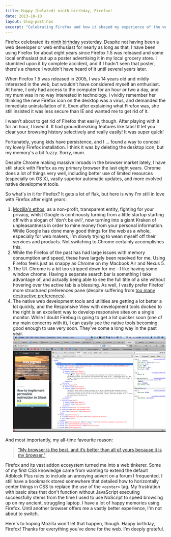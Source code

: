 ```yaml
---
title: Happy (belated) ninth birthday, Firefox!
date: 2013-10-10
layout: blog-post.hbs
excerpt: "Celebrating Firefox and how it shaped my experience of the web growing up."
---
```


Firefox celebrated its [ninth birthday](https://blog.mozilla.org/blog/2013/11/07/happy-ninth-birthday-firefox/) yesterday. Despite not having been a web developer or web enthusiast for nearly as long as that, I have been using Firefox for about eight years since Firefox 1.5 was released and some local enthusiast put up a poster advertising it in my local grocery store. I stumbled upon it by complete accident, and if I hadn't seen that poster, there's a chance I wouldn't have heard of it until several years later.

When Firefox 1.5 was released in 2005, I was 14 years old and mildly interested in the web, but wouldn't have considered myself an enthusiast. At home, I only had access to the computer for an hour or two a day, and my mum was in no way interested in technology. I vividly remember her thinking the new Firefox icon on the desktop was a virus, and demanded the immediate uninstallation of it. Even after explaining what Firefox was, she still insisted it was less secure than IE and wanted me to get rid of it.

I wasn't about to get rid of Firefox that easily, though. After playing with it for an hour, I loved it. It had groundbreaking features like tabs! It let you clear your browsing history selectively and really easily! It was super quick!

Fortunately, young kids have persistence, and I … found a way to conceal my lovely Firefox installation. I think it was by deleting the desktop icon, but my memory's a bit fuzzy. Sorry, mum.

Despite Chrome making massive inroads in the browser market lately, I have still stuck with Firefox as my primary browser the last eight years. Chrome does a lot of things very well, including better use of limited resources (especially on OS X), vastly superior automatic updates, and more evolved native development tools.

So what's in it for Firefox? It gets a lot of flak, but here is why I'm still in love with Firefox after eight years:

1. [Mozilla's ethos](http://www.mozilla.org/en-US/about/manifesto/), as a non-profit, transparent entity, fighting for your privacy, whilst Google is continously turning from a little startup starting off with a slogan of 'don't be evil', now turning into a giant Kraken of unpleasantness in order to mine money from your personal information. While Google has done many good things for the web as a whole, especially for web makers, I'm slowly trying to wean myself off their services and products. Not switching to Chrome certainly accomplishes this.
2. While the Firefox of the past has had large issues with memory consumption and speed, these have largely been resolved for me. Using Firefox feels just as snappy as Chrome on my Macbook Air and Nexus 5.
3. The UI. Chrome is a bit too stripped down for me—I like having some window chrome. Having a separate search bar is something I take advantage of, and actually being able to see the full title of a site without hovering over the active tab is a blessing. As well, I vastly prefer Firefox' more structured preferences pane (despite suffering from [too many destructive preferences](http://limi.net/checkboxes-that-kill/)).
4. The native web development tools and utilities are getting a lot better a lot quickly, and the Responsive View with development tools docked to the right is an excellent way to develop responsive sites on a single monitor. While I doubt Firebug is going to get a lot quicker soon (one of my main concerns with it), I can easily see the native tools becoming good enough to use very soon. They've come a long way in the past year. ![A screenshot of my single monitor workflow with the web inspector docked to the right of the screen, and a phone-sized site container to the left](/assets/images/Screen_Shot_2013_11_09_at_22_28_21.png)

And most importantly, my all-time favourite reason:
> ["My browser is the best, and it’s better than all of yours because it is my browser."](http://archive.herbal-jazz.net/2012/04/my-browser-is-better-than-yours/)

Firefox and its vast addon ecosystem turned me into a web tinkerer. Some of my first CSS knowledge came from wanting to extend the default Adblock Plus rules to include an annoying advert on a forum I frequented. I still have a bookmark stored somewhere that detailed how to horizontally center things in CSS to replace the use of the `<center>` tag. My frustration with basic sites that don't function without JavaScript executing successfully stems from the time I used to use NoScript to speed browsing up on my ancient, struggling laptop. I have a lot of happy memories using Firefox. Until another browser offers me a vastly better experience, I'm not about to switch.

Here's to hoping Mozilla won't let that happen, though. Happy birthday, Firefox! Thanks for everything you've done for the web. I'm deeply grateful.
